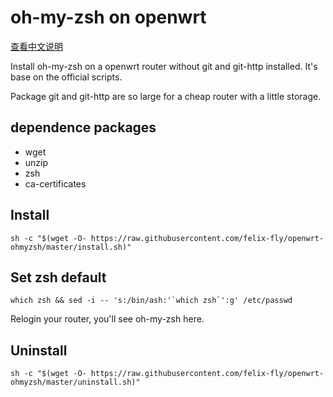# oh-my-zsh on openwrt

[查看中文说明](./zh-cn.md)

Install oh-my-zsh on a openwrt router without git and git-http installed. It's base on the official scripts.

Package git and git-http are so large for a cheap router with a little storage.

## dependence packages

* wget
* unzip
* zsh
* ca-certificates

## Install

```shell
sh -c "$(wget -O- https://raw.githubusercontent.com/felix-fly/openwrt-ohmyzsh/master/install.sh)"
```

## Set zsh default

```shell
which zsh && sed -i -- 's:/bin/ash:'`which zsh`':g' /etc/passwd
```

Relogin your router, you'll see oh-my-zsh here.

## Uninstall

```shell
sh -c "$(wget -O- https://raw.githubusercontent.com/felix-fly/openwrt-ohmyzsh/master/uninstall.sh)"
```
